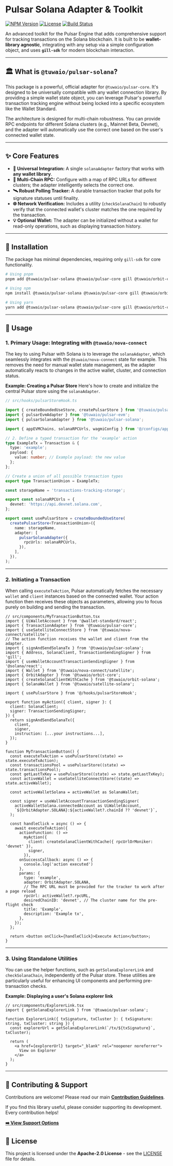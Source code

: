 # Pulsar Solana Adapter & Toolkit

[![NPM Version](https://img.shields.io/npm/v/@tuwaio/pulsar-solana.svg)](https://www.npmjs.com/package/@tuwaio/pulsar-solana)
[![License](https://img.shields.io/npm/l/@tuwaio/pulsar-solana.svg)](./LICENSE)
[![Build Status](https://img.shields.io/github/actions/workflow/status/TuwaIO/pulsar-core/release.yml?branch=main)](https://github.com/TuwaIO/pulsar-core/actions)

An advanced toolkit for the Pulsar Engine that adds comprehensive support for tracking transactions on the Solana blockchain. It is built to be **wallet-library agnostic**, integrating with any setup via a simple configuration object, and uses **`gill-sdk`** for modern blockchain interaction.

-----

## 🏛️ What is `@tuwaio/pulsar-solana`?

This package is a powerful, official adapter for `@tuwaio/pulsar-core`. It's designed to be universally compatible with any wallet connection library. By providing a simple wallet state object, you can leverage Pulsar's powerful transaction tracking engine without being locked into a specific ecosystem like the Wallet Standard.

The architecture is designed for multi-chain robustness. You can provide RPC endpoints for different Solana clusters (e.g., Mainnet Beta, Devnet), and the adapter will automatically use the correct one based on the user's connected wallet state.

-----

## ✨ Core Features

- **🔌 Universal Integration:** A single `solanaAdapter` factory that works with **any wallet library**.
- **🔗 Multi-Chain RPC:** Configure with a map of RPC URLs for different clusters; the adapter intelligently selects the correct one.
- **🛰️ Robust Polling Tracker:** A durable transaction tracker that polls for signature statuses until finality.
- **🌐 Network Verification:** Includes a utility (`checkSolanaChain`) to robustly verify that the connected wallet's cluster matches the one required by the transaction.
- **💡 Optional Wallet:** The adapter can be initialized without a wallet for read-only operations, such as displaying transaction history.

-----

## 💾 Installation

The package has minimal dependencies, requiring only `gill-sdk` for core functionality.

```bash
# Using pnpm
pnpm add @tuwaio/pulsar-solana @tuwaio/pulsar-core gill @tuwaio/orbit-core @tuwaio/orbit-solana zustand immer dayjs @wallet-standard/app @wallet-standard/ui-registry

# Using npm
npm install @tuwaio/pulsar-solana @tuwaio/pulsar-core gill @tuwaio/orbit-core @tuwaio/orbit-solana zustand immer dayjs @wallet-standard/app @wallet-standard/ui-registry

# Using yarn
yarn add @tuwaio/pulsar-solana @tuwaio/pulsar-core gill @tuwaio/orbit-core @tuwaio/orbit-solana zustand immer dayjs @wallet-standard/app @wallet-standard/ui-registry
```

-----

## 🚀 Usage

### 1. Primary Usage: Integrating with `@tuwaio/nova-connect`

The key to using Pulsar with Solana is to leverage the `solanaAdapter`, which seamlessly integrates with the `@tuwaio/nova-connect` state for example. This removes the need for manual wallet state management, as the adapter automatically reacts to changes in the active wallet, cluster, and connection status.

**Example: Creating a Pulsar Store**
Here's how to create and initialize the central Pulsar store using the `solanaAdapter`.

```typescript
// src/hooks/pulsarStoreHook.ts

import { createBoundedUseStore, createPulsarStore } from '@tuwaio/pulsar-core';
import { pulsarEvmAdapter } from '@tuwaio/pulsar-evm';
import { pulsarSolanaAdapter } from '@tuwaio/pulsar-solana';

import { appEVMChains, solanaRPCUrls, wagmiConfig } from '@/configs/appConfig';

// 2. Define a typed transaction for the 'example' action
type ExampleTx = Transaction & {
  type: 'example';
  payload: {
    value: number; // Example payload: the new value
  };
};

// Create a union of all possible transaction types
export type TransactionUnion = ExampleTx;

const storageName = 'transactions-tracking-storage';

export const solanaRPCUrls = {
  devnet: 'https://api.devnet.solana.com',
};

export const usePulsarStore = createBoundedUseStore(
  createPulsarStore<TransactionUnion>({
    name: storageName,
    adapter: [
      pulsarSolanaAdapter({
        rpcUrls: solanaRPCUrls,
      }),
    ],
  }),
);
```

-----

### 2. Initiating a Transaction

When calling `executeTxAction`, Pulsar automatically fetches the necessary `wallet` and `client` instances based on the connected wallet. Your action function then receives these objects as parameters, allowing you to focus purely on building and sending the transaction.

```tsx
// src/components/MyTransactionButton.tsx
import { UiWalletAccount } from '@wallet-standard/react';
import { TransactionAdapter } from '@tuwaio/pulsar-core';
import { useSatelliteConnectStore } from '@tuwaio/nova-connect/satellite';
// The action function receives the wallet and client from the adapter.
import { signAndSendSolanaTx } from '@tuwaio/pulsar-solana';
import { Address, SolanaClient, TransactionSendingSigner } from 'gill';
import { useWalletAccountTransactionSendingSigner } from '@solana/react';
import { Wallet } from '@tuwaio/nova-connect/satellite';
import { OrbitAdapter } from '@tuwaio/orbit-core';
import { createSolanaClientWithCache } from '@tuwaio/orbit-solana';
import { SolanaWallet } from '@tuwaio/satellite-solana';

import { usePulsarStore } from '@/hooks/pulsarStoreHook';

export function myAction({ client, signer }: {
  client: SolanaClient;
  signer: TransactionSendingSigner;
}) {
  return signAndSendSolanaTx({
    client,
    signer,
    instruction: [...your instructions...],
  });
}

function MyTransactionButton() {
  const executeTxAction = usePulsarStore((state) => state.executeTxAction);
  const transactionsPool = usePulsarStore((state) => state.transactionsPool);
  const getLastTxKey = usePulsarStore((state) => state.getLastTxKey);
  const activeWallet = useSatelliteConnectStore((state) => state.activeWallet);

  const activeWalletSolana = activeWallet as SolanaWallet;

  const signer = useWalletAccountTransactionSendingSigner(
    activeWalletSolana.connectedAccount as UiWalletAccount,
    `${OrbitAdapter.SOLANA}:${activeWallet?.chainId ?? 'devnet'}`,
  );

  const handleClick = async () => {
    await executeTxAction({
      actionFunction: () =>
        myAction({
          client: createSolanaClientWithCache({ rpcUrlOrMoniker: 'devnet' }),
          signer,
        }),
      onSuccessCallback: async () => {
        console.log('action executed')
      },
      params: {
        type: 'example',
        adapter: OrbitAdapter.SOLANA,
        // The RPC URL must be provided for the tracker to work after a page reload
        rpcUrl: activeWallet?.rpcURL,
        desiredChainID: 'devnet', // The cluster name for the pre-flight check
        title: 'Example',
        description: 'Example tx',
      },
    });
  };

  return <button onClick={handleClick}>Execute Action</button>;
}
```

-----

### 3. Using Standalone Utilities

You can use the helper functions, such as `getSolanaExplorerLink` and `checkSolanaChain`, independently of the Pulsar store. These utilities are particularly useful for enhancing UI components and performing pre-transaction checks.

**Example: Displaying a user's Solana explorer link**

```tsx
// src/components/ExplorerLink.tsx
import { getSolanaExplorerLink } from '@tuwaio/pulsar-solana';

function ExplorerLink({ txSignature, txCluster }: { txSignature: string, txCluster: string }) {
  const explorerUrl = getSolanaExplorerLink(`/tx/${txSignature}`, txCluster);

  return (
    <a href={explorerUrl} target="_blank" rel="noopener noreferrer">
      View on Explorer
    </a>
  );
}
```

-----

## 🤝 Contributing & Support

Contributions are welcome! Please read our main **[Contribution Guidelines](https://github.com/TuwaIO/workflows/blob/main/CONTRIBUTING.md)**.

If you find this library useful, please consider supporting its development. Every contribution helps!

[**➡️ View Support Options**](https://github.com/TuwaIO/workflows/blob/main/Donation.md)

## 📄 License

This project is licensed under the **Apache-2.0 License** - see the [LICENSE](./LICENSE) file for details.